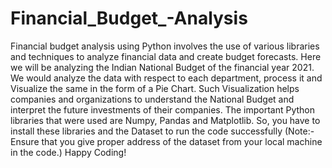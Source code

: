 # Financial_Budget_-Analysis
Financial budget analysis using Python involves the use of various libraries and techniques to analyze financial data and create budget forecasts. Here we will be analyzing the Indian National Budget of the financial year 2021. We would analyze the data with respect to each department, process it and Visualize the same in the form of a Pie Chart. Such Visualization helps companies and organizations to understand the National Budget and interpret the future investments of their companies. The important Python libraries that were used are Numpy, Pandas and Matplotlib. So, you have to install these libraries and the Dataset to run the code successfully (Note:- Ensure that you give proper address of the dataset from your local machine in the code.)
Happy Coding!
